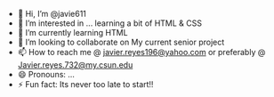 - 👋 Hi, I’m @javie611
- 👀 I’m interested in ... learning a bit of HTML & CSS
- 🌱 I’m currently learning HTML
- 💞️ I’m looking to collaborate on My current senior project
- 📫 How to reach me @ javier.reyes196@yahoo.com or preferably @ Javier.reyes.732@my.csun.edu 
- 😄 Pronouns: ...
- ⚡ Fun fact: Its never too late to start!!

<!---
javie611/javie611 is a ✨ special ✨ repository because its `README.md` (this file) appears on your GitHub profile.
You can click the Preview link to take a look at your changes.
--->
